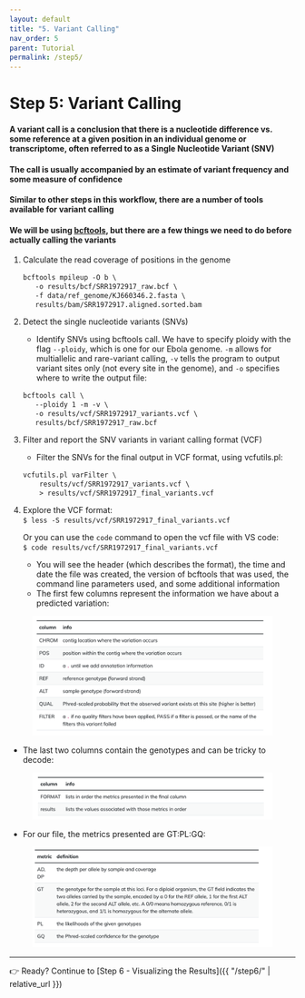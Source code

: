 ```yaml
---
layout: default
title: "5. Variant Calling"
nav_order: 5
parent: Tutorial
permalink: /step5/
---
```


# Step 5: Variant Calling

#### A variant call is a conclusion that there is a nucleotide difference vs. some reference at a given position in an individual genome or transcriptome, often referred to as a Single Nucleotide Variant (SNV)  
#### The call is usually accompanied by an estimate of variant frequency and some measure of confidence  
#### Similar to other steps in this workflow, there are a number of tools available for variant calling  
#### We will be using [bcftools](https://samtools.github.io/bcftools/bcftools.html), but there are a few things we need to do before actually calling the variants  

1. Calculate the read coverage of positions in the genome  

   ```
   bcftools mpileup -O b \
      -o results/bcf/SRR1972917_raw.bcf \
      -f data/ref_genome/KJ660346.2.fasta \
      results/bam/SRR1972917.aligned.sorted.bam
   ```

2. Detect the single nucleotide variants (SNVs)  
    * Identify SNVs using bcftools call. We have to specify ploidy with the flag `--ploidy`, which is one for our Ebola genome. `-m` allows for multiallelic and rare-variant calling, `-v` tells the program to output variant sites only (not every site in the genome), and `-o` specifies where to write the output file: 

    ```
    bcftools call \
       --ploidy 1 -m -v \
       -o results/vcf/SRR1972917_variants.vcf \
       results/bcf/SRR1972917_raw.bcf 
    ```

3. Filter and report the SNV variants in variant calling format (VCF)
    * Filter the SNVs for the final output in VCF format, using vcfutils.pl:  

    ```
    vcfutils.pl varFilter \
        results/vcf/SRR1972917_variants.vcf \
        > results/vcf/SRR1972917_final_variants.vcf
    ```

4. Explore the VCF format:  
    `$ less -S results/vcf/SRR1972917_final_variants.vcf` 

    Or you can use the `code` command to open the vcf file with VS code:  
    `$ code results/vcf/SRR1972917_final_variants.vcf`   

    * You will see the header (which describes the format), the time and date the file was created, the version of bcftools that was used, the command line parameters used, and some additional information  
    * The first few columns represent the information we have about a predicted variation:  
<figure>
    <img src="../images/vcf_format1.png" width="700">
</figure>

   * The last two columns contain the genotypes and can be tricky to decode:  
<figure>
    <img src="../images/vcf_format2.png" width="700">
</figure>

   * For our file, the metrics presented are GT:PL:GQ:  
<figure>
    <img src="../images/vcf_format3.png" width="700">
</figure>


---

👉 Ready? Continue to [Step 6 - Visualizing the Results]({{ "/step6/" | relative_url }})
